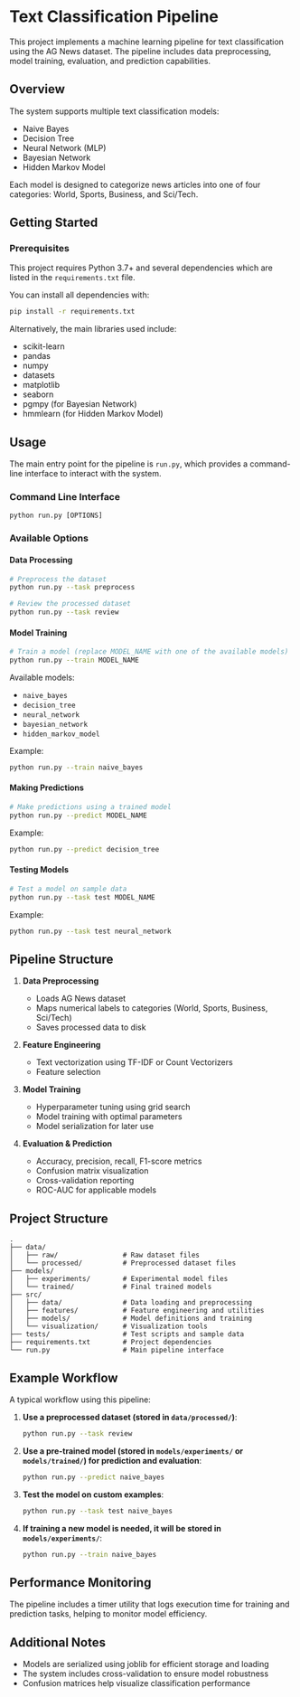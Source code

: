 # Text Classification Pipeline

This project implements a machine learning pipeline for text classification using the AG News dataset. The pipeline includes data preprocessing, model training, evaluation, and prediction capabilities.

## Overview

The system supports multiple text classification models:
- Naive Bayes
- Decision Tree
- Neural Network (MLP)
- Bayesian Network
- Hidden Markov Model

Each model is designed to categorize news articles into one of four categories: World, Sports, Business, and Sci/Tech.

## Getting Started

### Prerequisites

This project requires Python 3.7+ and several dependencies which are listed in the `requirements.txt` file.

You can install all dependencies with:

```bash
pip install -r requirements.txt
```

Alternatively, the main libraries used include:
- scikit-learn
- pandas
- numpy
- datasets
- matplotlib
- seaborn
- pgmpy (for Bayesian Network)
- hmmlearn (for Hidden Markov Model)

## Usage

The main entry point for the pipeline is `run.py`, which provides a command-line interface to interact with the system.

### Command Line Interface

```
python run.py [OPTIONS]
```

### Available Options

#### Data Processing

```bash
# Preprocess the dataset
python run.py --task preprocess

# Review the processed dataset
python run.py --task review
```

#### Model Training

```bash
# Train a model (replace MODEL_NAME with one of the available models)
python run.py --train MODEL_NAME
```

Available models:
- `naive_bayes`
- `decision_tree`
- `neural_network`
- `bayesian_network`
- `hidden_markov_model`

Example:
```bash
python run.py --train naive_bayes
```

#### Making Predictions

```bash
# Make predictions using a trained model
python run.py --predict MODEL_NAME
```

Example:
```bash
python run.py --predict decision_tree
```

#### Testing Models

```bash
# Test a model on sample data
python run.py --task test MODEL_NAME
```

Example:
```bash
python run.py --task test neural_network
```

## Pipeline Structure

1. **Data Preprocessing**
   - Loads AG News dataset
   - Maps numerical labels to categories (World, Sports, Business, Sci/Tech)
   - Saves processed data to disk

2. **Feature Engineering**
   - Text vectorization using TF-IDF or Count Vectorizers
   - Feature selection

3. **Model Training**
   - Hyperparameter tuning using grid search
   - Model training with optimal parameters
   - Model serialization for later use

4. **Evaluation & Prediction**
   - Accuracy, precision, recall, F1-score metrics
   - Confusion matrix visualization
   - Cross-validation reporting
   - ROC-AUC for applicable models

## Project Structure

```
.
├── data/
│   ├── raw/                # Raw dataset files
│   └── processed/          # Preprocessed dataset files
├── models/
│   ├── experiments/        # Experimental model files
│   └── trained/            # Final trained models
├── src/
│   ├── data/               # Data loading and preprocessing
│   ├── features/           # Feature engineering and utilities
│   ├── models/             # Model definitions and training
│   └── visualization/      # Visualization tools
├── tests/                  # Test scripts and sample data
├── requirements.txt        # Project dependencies
└── run.py                  # Main pipeline interface
```

## Example Workflow

A typical workflow using this pipeline:

1. **Use a preprocessed dataset (stored in `data/processed/`)**:
   ```bash
   python run.py --task review
   ```

2. **Use a pre-trained model (stored in `models/experiments/` or `models/trained/`) for prediction and evaluation**:
   ```bash
   python run.py --predict naive_bayes
   ```

3. **Test the model on custom examples**:
   ```bash
   python run.py --task test naive_bayes
   ```

4. **If training a new model is needed, it will be stored in `models/experiments/`**:
   ```bash
   python run.py --train naive_bayes
   ```

## Performance Monitoring

The pipeline includes a timer utility that logs execution time for training and prediction tasks, helping to monitor model efficiency.

## Additional Notes

- Models are serialized using joblib for efficient storage and loading
- The system includes cross-validation to ensure model robustness
- Confusion matrices help visualize classification performance
